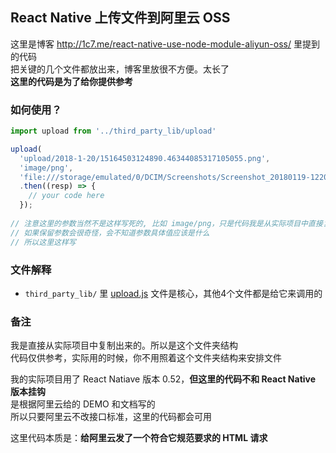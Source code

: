## React Native 上传文件到阿里云 OSS
这里是博客 http://1c7.me/react-native-use-node-module-aliyun-oss/ 里提到的代码     
把关键的几个文件都放出来，博客里放很不方便。太长了      
**这里的代码是为了给你提供参考**

### 如何使用？
```javascript
import upload from '../third_party_lib/upload'

upload(
  'upload/2018-1-20/15164503124890.46344085317105055.png', 
  'image/png', 
  'file:///storage/emulated/0/DCIM/Screenshots/Screenshot_20180119-122029.png')
  .then((resp) => {
    // your code here
  });
  
// 注意这里的参数当然不是这样写死的, 比如 image/png，只是代码我是从实际项目中直接复制过来的
// 如果保留参数会很奇怪，会不知道参数具体值应该是什么
// 所以这里这样写
```

### 文件解释
* `third_party_lib/` 里 [upload.js](./third_party_lib/upload.js) 文件是核心，其他4个文件都是给它来调用的     

### 备注   
我是直接从实际项目中复制出来的。所以是这个文件夹结构       
代码仅供参考，实际用的时候，你不用照着这个文件夹结构来安排文件       

我的实际项目用了 React Natiave 版本 0.52，**但这里的代码不和 React Native 版本挂钩**     
是根据阿里云给的 DEMO 和文档写的      
所以只要阿里云不改接口标准，这里的代码都会可用        

这里代码本质是：**给阿里云发了一个符合它规范要求的 HTML 请求**   
